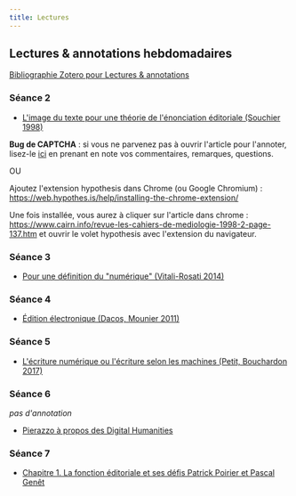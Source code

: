 ```yaml
--- 
title: Lectures
---
```


## Lectures & annotations hebdomadaires

[Bibliographie Zotero pour Lectures & annotations](https://www.zotero.org/groups/4276254/fra3826-a2021/collections/SFNDP4QX)

### Séance 2 

- <a href="https://via.hypothes.is/https://www.cairn.info/revue-les-cahiers-de-mediologie-1998-2-page-137.htm">L'image du texte pour une théorie de l'énonciation éditoriale (Souchier 1998)</a>

**Bug de CAPTCHA** : si vous ne parvenez pas à ouvrir l'article pour l'annoter, lisez-le [ici](https://www.cairn.info/revue-les-cahiers-de-mediologie-1998-2-page-137.htm) en prenant en note vos commentaires, remarques, questions. 

OU 

Ajoutez l'extension hypothesis dans Chrome (ou Google Chromium) : https://web.hypothes.is/help/installing-the-chrome-extension/

Une fois installée, vous aurez à cliquer sur l'article dans chrome : https://www.cairn.info/revue-les-cahiers-de-mediologie-1998-2-page-137.htm et ouvrir le volet hypothesis avec l'extension du navigateur. 
 
### Séance 3

- <a href="https://via.hypothes.is/http://www.parcoursnumeriques-pum.ca/pour-une-definition-du-numerique">Pour une définition du "numérique" (Vitali-Rosati 2014)</a>

### Séance 4 

- <a href="https://via.hypothes.is/https://www.cairn.info/revue-communications-2011-1-page-47.htm">Édition électronique (Dacos, Mounier 2011)</a>

### Séance 5 

- <a href="https://via.hypothes.is/https://www.cairn.info/revue-communication-et-langages1-2017-1-page-129.htm">L'écriture numérique ou l'écriture selon les machines (Petit, Bouchardon 2017)</a>

### Séance 6 
*pas d'annotation* 

- <a href="https://www.canal-u.tv/video/meshs/elena_pierazzo_a_propos_des_digital_humanities.14935">Pierazzo à propos des Digital Humanities</a>

### Séance 7 

- <a href="https://via.hypothes.is/https://books.openedition.org/pum/312?lang=fr">Chapitre 1. La fonction éditoriale et ses défis
Patrick Poirier et Pascal Genêt </a>


